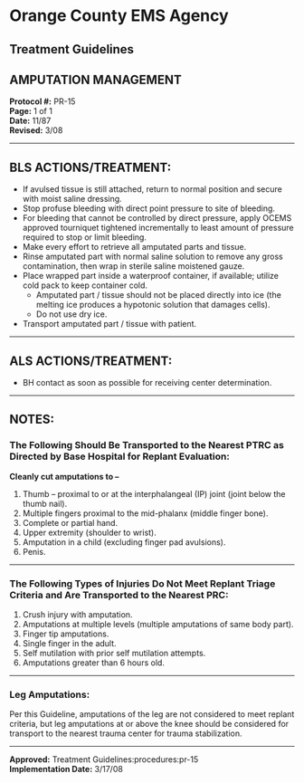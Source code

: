 # Orange County EMS Agency
## Treatment Guidelines
## AMPUTATION MANAGEMENT

**Protocol #:** PR-15  
**Page:** 1 of 1  
**Date:** 11/87  
**Revised:** 3/08

---

## BLS ACTIONS/TREATMENT:

- If avulsed tissue is still attached, return to normal position and secure with moist saline dressing.
- Stop profuse bleeding with direct point pressure to site of bleeding.
- For bleeding that cannot be controlled by direct pressure, apply OCEMS approved tourniquet tightened incrementally to least amount of pressure required to stop or limit bleeding.
- Make every effort to retrieve all amputated parts and tissue.
- Rinse amputated part with normal saline solution to remove any gross contamination, then wrap in sterile saline moistened gauze.
- Place wrapped part inside a waterproof container, if available; utilize cold pack to keep container cold.
  - Amputated part / tissue should not be placed directly into ice (the melting ice produces a hypotonic solution that damages cells).
  - Do not use dry ice.
- Transport amputated part / tissue with patient.

---

## ALS ACTIONS/TREATMENT:

- BH contact as soon as possible for receiving center determination.

---

## NOTES:

### The Following Should Be Transported to the Nearest PTRC as Directed by Base Hospital for Replant Evaluation:

**Cleanly cut amputations to –**

1. Thumb – proximal to or at the interphalangeal (IP) joint (joint below the thumb nail).
2. Multiple fingers proximal to the mid-phalanx (middle finger bone).
3. Complete or partial hand.
4. Upper extremity (shoulder to wrist).
5. Amputation in a child (excluding finger pad avulsions).
6. Penis.

---

### The Following Types of Injuries Do Not Meet Replant Triage Criteria and Are Transported to the Nearest PRC:

1. Crush injury with amputation.
2. Amputations at multiple levels (multiple amputations of same body part).
3. Finger tip amputations.
4. Single finger in the adult.
5. Self mutilation with prior self mutilation attempts.
6. Amputations greater than 6 hours old.

---

### Leg Amputations:

Per this Guideline, amputations of the leg are not considered to meet replant criteria, but leg amputations at or above the knee should be considered for transport to the nearest trauma center for trauma stabilization.

---

**Approved:** Treatment Guidelines:procedures:pr-15  
**Implementation Date:** 3/17/08

